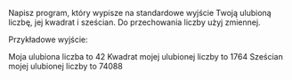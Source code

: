 Napisz program, który wypisze na standardowe wyjście Twoją ulubioną liczbę, jej kwadrat i sześcian. Do przechowania liczby użyj zmiennej.

Przykładowe wyjście:

Moja ulubiona liczba to 42
Kwadrat mojej ulubionej liczby to 1764
Sześcian mojej ulubionej liczby to 74088